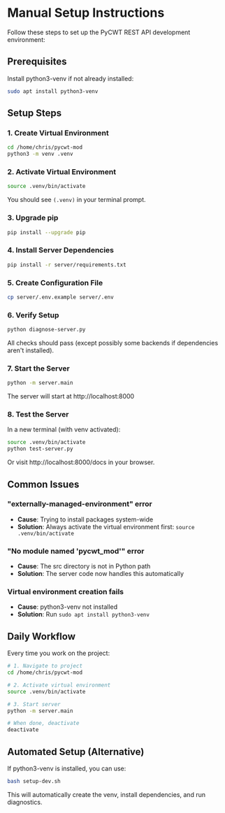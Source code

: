 # Manual Setup Instructions

Follow these steps to set up the PyCWT REST API development environment:

## Prerequisites

Install python3-venv if not already installed:
```bash
sudo apt install python3-venv
```

## Setup Steps

### 1. Create Virtual Environment
```bash
cd /home/chris/pycwt-mod
python3 -m venv .venv
```

### 2. Activate Virtual Environment
```bash
source .venv/bin/activate
```

You should see `(.venv)` in your terminal prompt.

### 3. Upgrade pip
```bash
pip install --upgrade pip
```

### 4. Install Server Dependencies
```bash
pip install -r server/requirements.txt
```

### 5. Create Configuration File
```bash
cp server/.env.example server/.env
```

### 6. Verify Setup
```bash
python diagnose-server.py
```

All checks should pass (except possibly some backends if dependencies aren't installed).

### 7. Start the Server
```bash
python -m server.main
```

The server will start at http://localhost:8000

### 8. Test the Server
In a new terminal (with venv activated):
```bash
source .venv/bin/activate
python test-server.py
```

Or visit http://localhost:8000/docs in your browser.

## Common Issues

### "externally-managed-environment" error
- **Cause**: Trying to install packages system-wide
- **Solution**: Always activate the virtual environment first: `source .venv/bin/activate`

### "No module named 'pycwt_mod'" error
- **Cause**: The src directory is not in Python path
- **Solution**: The server code now handles this automatically

### Virtual environment creation fails
- **Cause**: python3-venv not installed
- **Solution**: Run `sudo apt install python3-venv`

## Daily Workflow

Every time you work on the project:

```bash
# 1. Navigate to project
cd /home/chris/pycwt-mod

# 2. Activate virtual environment
source .venv/bin/activate

# 3. Start server
python -m server.main

# When done, deactivate
deactivate
```

## Automated Setup (Alternative)

If python3-venv is installed, you can use:
```bash
bash setup-dev.sh
```

This will automatically create the venv, install dependencies, and run diagnostics.
